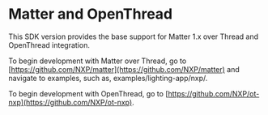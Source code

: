 # Matter and OpenThread

This SDK version provides the base support for Matter 1.x over Thread and OpenThread integration.

To begin development with Matter over Thread, go to [https://github.com/NXP/matter](https://github.com/NXP/matter) and navigate to examples, such as, examples/lighting-app/nxp/.

To begin development with OpenThread, go to [https://github.com/NXP/ot-nxp](https://github.com/NXP/ot-nxp).

